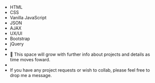 -   HTML
-   CSS
-   Vanilla JavaScript
-   JSON
-   AJAX
-   UX/UI
-   Bootstrap
-   jQuery 
-     
- 🌱 This space will grow with further info about projects and details as time moves foward. 
- 
- If you have any project requests or wish to collab, please feel free to drop me a message. 
